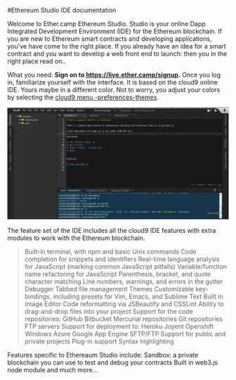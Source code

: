#Ethereum Studio IDE documentation

Welcome to Ether.camp Ethereum Studio. Studio is your online Dapp Integrated Development Environment (IDE) for the  Ethereum blockchain. If you are new to Ethereum smart contracts and developing applications, you've have come to the right place. If you already have an idea for a smart contract and you want to develop a web front end to launch: then you in the right place read on..

What you need: **Sign on to https://live.ether.camp/signup.** Once you log in, familiarize yourself with the interface. It is based on the cloud9 online IDE. Yours maybe in a different color. Not to worry, you adjust your colors by selecting the [cloud9 menu -preferences-themes](https://docs.c9.io/docs/themes).


![](Ether-Studio-screen1.png)

 
The feature set of the IDE includes all the cloud9 IDE features with extra modules to work with the Ethereum blockchain.

 
>   Built-in terminal, with npm and basic Unix commands
    Code completion for snippets and identifiers
    Real-time language analysis for JavaScript (marking common JavaScript pitfalls)
    Variable/function name refactoring for JavaScript
    Parenthesis, bracket, and quote character matching
    Line numbers, warnings, and errors in the gutter
    Debugger
    Tabbed file management
    Themes
    Customizable key-bindings, including presets for Vim, Emacs, and Sublime Text
    Built in Image Editor
    Code reformatting via JSBeautify and CSSLint
    Ability to drag-and-drop files into your project
    Support for the code repositories:
        GitHub
        Bitbucket
        Mercurial repositories
        Git repositories
        FTP servers
    Support for deployment to:
        Heroku
        Joyent
        Openshift
        Windows Azure
        Google App Engine
        SFTP/FTP
    Support for public and private projects
    Plug-in support
    Syntax highlighting 
    
Features specific to Ethereaum Studio include: 
      Sandbox: a private blockchain you can use to test and debug your contracts
      Built in web3.js node module and much more...
      





